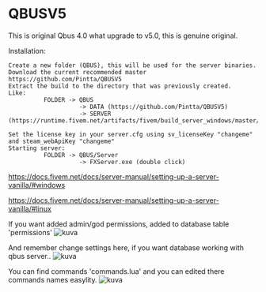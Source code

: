 # QBUSV5
This is original Qbus 4.0 what upgrade to v5.0, this is genuine original.

Installation:
```
Create a new folder (QBUS), this will be used for the server binaries.
Download the current recommended master https://github.com/Pintta/QBUSV5
Extract the build to the directory that was previously created.
Like:
          FOLDER -> QBUS
                    -> DATA (https://github.com/Pintta/QBUSV5)
                    -> SERVER (https://runtime.fivem.net/artifacts/fivem/build_server_windows/master/)

Set the license key in your server.cfg using sv_licenseKey "changeme" and steam_webApiKey "changeme"
Starting server:
          FOLDER -> QBUS/Server
                    -> FXServer.exe (double click)
```
https://docs.fivem.net/docs/server-manual/setting-up-a-server-vanilla/#windows

https://docs.fivem.net/docs/server-manual/setting-up-a-server-vanilla/#linux

If you want added admin/god permissions, added to database table 'permissions'
![kuva](https://user-images.githubusercontent.com/69728770/189176470-2656d16a-79ae-48a0-8cdf-081d6ad422dc.png)

And remember change settings here, if you want database working with qbus server..
![kuva](https://user-images.githubusercontent.com/69728770/189176874-2359fa59-e8af-41df-b0f7-388464bab7df.png)

You can find commands 'commands.lua' and you can edited there commands names easylity.
![kuva](https://user-images.githubusercontent.com/69728770/189177118-acf9739a-a4c8-42cf-8051-b8f5f5556639.png)
